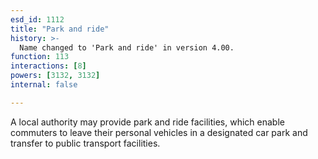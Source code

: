 ```yaml
---
esd_id: 1112
title: "Park and ride"
history: >-
  Name changed to 'Park and ride' in version 4.00.
function: 113
interactions: [8]
powers: [3132, 3132]
internal: false

---
```


A local authority may provide park and ride facilities, which enable commuters to leave their personal vehicles in a designated car park and transfer to public transport facilities.

